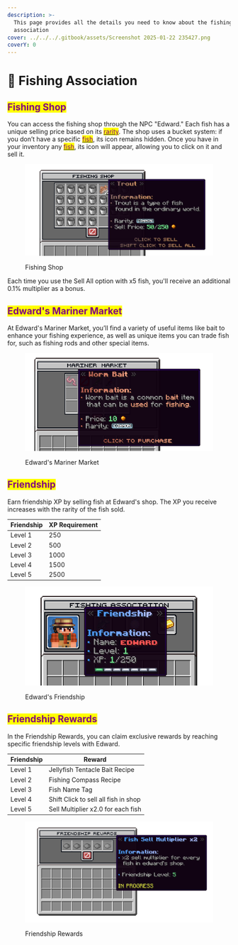 ```yaml
---
description: >-
  This page provides all the details you need to know about the fishing
  association
cover: ../../../.gitbook/assets/Screenshot 2025-01-22 235427.png
coverY: 0
---
```


# 🐡 Fishing Association

## <mark style="color:purple;">Fishing Shop</mark>

You can access the fishing shop through the NPC "Edward." Each fish has a unique selling price based on its [<mark style="color:purple;">rarity</mark>](fish.md#fish-items). The shop uses a bucket system: if you don’t have a specific [<mark style="color:purple;">fish</mark>](fish.md#fish-items), its icon remains hidden. Once you have in your inventory any [<mark style="color:purple;">fish</mark>](fish.md#fish-items), its icon will appear, allowing you to click on it and sell it.

<figure><img src="../../../.gitbook/assets/Screenshot 2025-01-22 231902.png" alt=""><figcaption><p>Fishing Shop</p></figcaption></figure>

Each time you use the Sell All option with x5 fish, you'll receive an additional 0.1% multiplier as a bonus.

## <mark style="color:purple;">Edward's Mariner Market</mark>

At Edward's Mariner Market, you’ll find a variety of useful items like bait to enhance your fishing experience, as well as unique items you can trade fish for, such as fishing rods and other special items.

<figure><img src="../../../.gitbook/assets/Screenshot 2025-01-22 235700.png" alt="" width="563"><figcaption><p>Edward's Mariner Market</p></figcaption></figure>

## <mark style="color:purple;">Friendship</mark>

Earn friendship XP by selling fish at Edward's shop. The XP you receive increases with the rarity of the fish sold.

| Friendship | XP Requirement |
| ---------- | -------------- |
| Level 1    | 250            |
| Level 2    | 500            |
| Level 3    | 1000           |
| Level 4    | 1500           |
| Level 5    | 2500           |

<figure><img src="../../../.gitbook/assets/Screenshot 2025-01-23 221512.png" alt=""><figcaption><p>Edward's Friendship</p></figcaption></figure>

## <mark style="color:purple;">Friendship Rewards</mark>

In the Friendship Rewards, you can claim exclusive rewards by reaching specific friendship levels with Edward.

| Friendship | Reward                               |
| ---------- | ------------------------------------ |
| Level 1    | Jellyfish Tentacle Bait Recipe       |
| Level 2    | Fishing Compass Recipe               |
| Level 3    | Fish Name Tag                        |
| Level 4    | Shift Click to sell all fish in shop |
| Level 5    | Sell Multiplier x2.0 for each fish   |

<figure><img src="../../../.gitbook/assets/Screenshot 2025-01-23 190615.png" alt=""><figcaption><p>Friendship Rewards</p></figcaption></figure>
